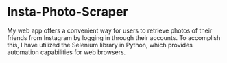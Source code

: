 # Insta-Photo-Scraper
My web app offers a convenient way for users to retrieve photos of their friends from Instagram by logging in through their accounts. To accomplish this, I have utilized the Selenium library in Python, which provides automation capabilities for web browsers.
